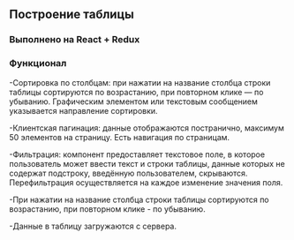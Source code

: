 ## Построение таблицы

### Выполнено на React + Redux

### Функционал

-Сортировка по столбцам: при нажатии на название столбца строки таблицы сортируются по возрастанию, при повторном клике — по убыванию. Графическим элементом или текстовым сообщением указывается направление сортировки.

-Клиентская пагинация: данные отображаются постранично, максимум 50 элементов на страницу. Есть навигация по страницам.

-Фильтрация: компонент предоставляет текстовое поле, в которое пользователь может ввести текст и строки таблицы, данные которых не содержат подстроку, введённую пользователем, скрываются.  Перефильтрация осуществляется на каждое изменение значения поля.

-При нажатии на название столбца строки таблицы сортируются по возрастанию, при повторном клике - по убыванию.

-Данные в таблицу загружаются с сервера. 
